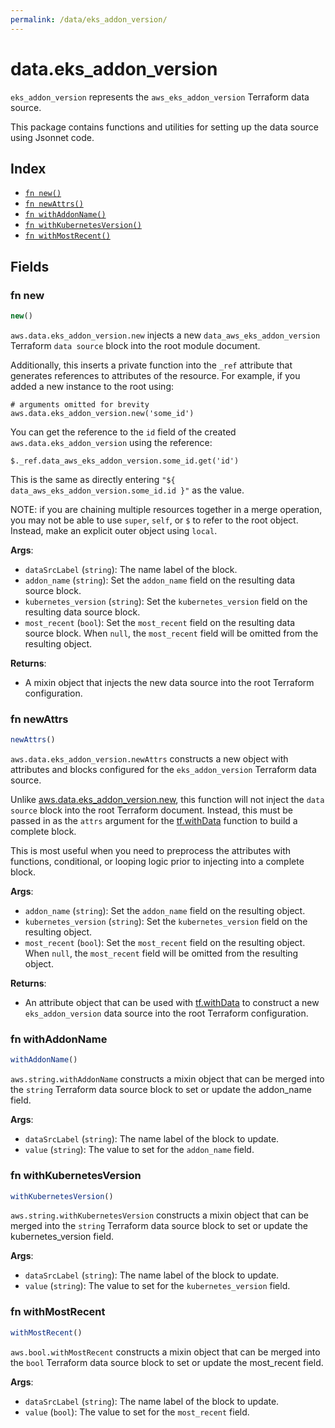 ```yaml
---
permalink: /data/eks_addon_version/
---
```


# data.eks_addon_version

`eks_addon_version` represents the `aws_eks_addon_version` Terraform data source.



This package contains functions and utilities for setting up the data source using Jsonnet code.


## Index

* [`fn new()`](#fn-new)
* [`fn newAttrs()`](#fn-newattrs)
* [`fn withAddonName()`](#fn-withaddonname)
* [`fn withKubernetesVersion()`](#fn-withkubernetesversion)
* [`fn withMostRecent()`](#fn-withmostrecent)

## Fields

### fn new

```ts
new()
```


`aws.data.eks_addon_version.new` injects a new `data_aws_eks_addon_version` Terraform `data source`
block into the root module document.

Additionally, this inserts a private function into the `_ref` attribute that generates references to attributes of the
resource. For example, if you added a new instance to the root using:

    # arguments omitted for brevity
    aws.data.eks_addon_version.new('some_id')

You can get the reference to the `id` field of the created `aws.data.eks_addon_version` using the reference:

    $._ref.data_aws_eks_addon_version.some_id.get('id')

This is the same as directly entering `"${ data_aws_eks_addon_version.some_id.id }"` as the value.

NOTE: if you are chaining multiple resources together in a merge operation, you may not be able to use `super`, `self`,
or `$` to refer to the root object. Instead, make an explicit outer object using `local`.

**Args**:
  - `dataSrcLabel` (`string`): The name label of the block.
  - `addon_name` (`string`): Set the `addon_name` field on the resulting data source block.
  - `kubernetes_version` (`string`): Set the `kubernetes_version` field on the resulting data source block.
  - `most_recent` (`bool`): Set the `most_recent` field on the resulting data source block. When `null`, the `most_recent` field will be omitted from the resulting object.

**Returns**:
- A mixin object that injects the new data source into the root Terraform configuration.


### fn newAttrs

```ts
newAttrs()
```


`aws.data.eks_addon_version.newAttrs` constructs a new object with attributes and blocks configured for the `eks_addon_version`
Terraform data source.

Unlike [aws.data.eks_addon_version.new](#fn-new), this function will not inject the `data source`
block into the root Terraform document. Instead, this must be passed in as the `attrs` argument for the
[tf.withData](https://github.com/tf-libsonnet/core/tree/main/docs#fn-withdata) function to build a complete block.

This is most useful when you need to preprocess the attributes with functions, conditional, or looping logic prior to
injecting into a complete block.

**Args**:
  - `addon_name` (`string`): Set the `addon_name` field on the resulting object.
  - `kubernetes_version` (`string`): Set the `kubernetes_version` field on the resulting object.
  - `most_recent` (`bool`): Set the `most_recent` field on the resulting object. When `null`, the `most_recent` field will be omitted from the resulting object.

**Returns**:
  - An attribute object that can be used with [tf.withData](https://github.com/tf-libsonnet/core/tree/main/docs#fn-withdata) to construct a new `eks_addon_version` data source into the root Terraform configuration.


### fn withAddonName

```ts
withAddonName()
```

`aws.string.withAddonName` constructs a mixin object that can be merged into the `string`
Terraform data source block to set or update the addon_name field.



**Args**:
  - `dataSrcLabel` (`string`): The name label of the block to update.
  - `value` (`string`): The value to set for the `addon_name` field.


### fn withKubernetesVersion

```ts
withKubernetesVersion()
```

`aws.string.withKubernetesVersion` constructs a mixin object that can be merged into the `string`
Terraform data source block to set or update the kubernetes_version field.



**Args**:
  - `dataSrcLabel` (`string`): The name label of the block to update.
  - `value` (`string`): The value to set for the `kubernetes_version` field.


### fn withMostRecent

```ts
withMostRecent()
```

`aws.bool.withMostRecent` constructs a mixin object that can be merged into the `bool`
Terraform data source block to set or update the most_recent field.



**Args**:
  - `dataSrcLabel` (`string`): The name label of the block to update.
  - `value` (`bool`): The value to set for the `most_recent` field.
